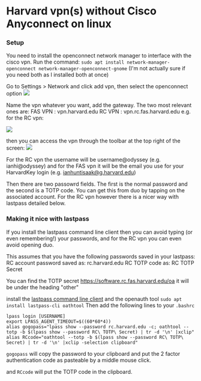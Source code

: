 # Harvard vpn(s) without Cisco Anyconnect on linux

### Setup
You need to install the openconnect network manager to interface with the cisco vpn. Run the command:
```sudo apt install network-manager-openconnect network-manager-openconnect-gnome```
(I'm not actually sure if you need both as I installed both at once)

Go to Settings > Network and click add vpn, then select the openconnect option
![](images/setup1.png) 


Name the vpn whatever you want, add the gateway. The two most relevant ones are:
FAS VPN : vpn.harvard.edu
RC VPN : vpn.rc.fas.harvard.edu
 e.g. for the RC vpn:

 ![](images/setup2.png) 
 
 
 then you can access the vpn through the toolbar at the top right of the screen:
 ![](images/running1.png) 
 
 For the RC vpn the username will be username@odyssey (e.g. ianhi@odyssey)
 and for the FAS vpn it will be the email you use for your HarvardKey login (e.g. ianhuntisaak@g.harvard.edu)
 
Then there are two passowrd fields. The first is the normal password and the second is a TOTP code. You can get this from duo by tapping on the associated account. For the RC vpn however there is a nicer way with lastpass detailed below.


### Making it nice with lastpass
If you install the lastpass command line client then you can avoid typing (or even remembering!) your passwords, and for the RC vpn you can even avoid opening duo.

This assumes that you have the following passwords saved in your lastpass:
RC account password saved as: rc.harvard.edu
RC TOTP code as: RC TOTP Secret

You can find the TOTP secret https://software.rc.fas.harvard.edu/oa it will be under the heading "other"

install the [lastpass command line client](https://github.com/lastpass/lastpass-cli) and the openauth tool 
```sudo apt install lastpass-cli oathtool```
Then add the following lines to your `.bashrc`

```shell
lpass login [USERNAME]
export LPASS_AGENT_TIMEOUT=$((60*60*4))
alias gogopass="lpass show --password rc.harvard.edu -c; oathtool --totp -b $(lpass show --password RC\ TOTP\ Secret) | tr -d '\n' |xclip" 
alias RCcode="oathtool --totp -b $(lpass show --password RC\ TOTP\ Secret) | tr -d '\n' |xclip -selection clipboard" 
```
`gogopass` will copy the password to your clipboard and put the 2 factor authentication code as pasteable by a middle mouse click.

and `RCcode` will put the TOTP code in the clipboard.
